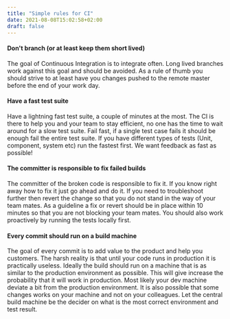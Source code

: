 ```yaml
---
title: "Simple rules for CI"
date: 2021-08-08T15:02:58+02:00
draft: false
---
```

#### Don't branch (or at least keep them short lived)
The goal of Continuous Integration is to integrate often. Long lived branches work against this goal and should be avoided. As a rule of thumb you should strive to at least have you changes pushed to the remote master before the end of your work day.
#### Have a fast test suite
Have a lightning fast test suite, a couple of minutes at the most. The CI is there to help you and your team to stay efficient, no one has the time to wait around for a slow test suite. Fail fast, if a single test case fails it should be enough fail the entire test suite. If you have different types of tests (Unit, component, system etc) run the fastest first. We want feedback as fast as possible!
#### The committer is responsible to fix failed builds
The committer of the broken code is responsible to fix it. If you know right away how to fix it just go ahead and do it. If you need to troubleshoot further then revert the change so that you do not stand in the way of your team mates. As a guideline a fix or revert should be in place within 10 minutes so that you are not blocking your team mates. You should also work proactively by running the tests locally first.
#### Every commit should run on a build machine
The goal of every commit is to add value to the product and help you customers. The harsh reality is that until your code runs in production it is practically useless. Ideally the build should run on a machine that is as similar to the production environment as possible. This will give increase the probability that it will work in production. Most likely your dev machine deviate a bit from the production environment. It is also possible that some changes works on your machine and not on your colleagues. Let the central build machine be the decider on what is the most correct environment and test result.